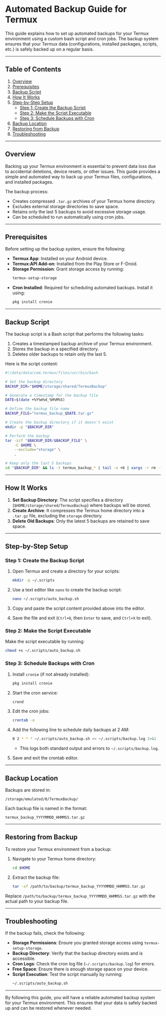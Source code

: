 # Automated Backup Guide for Termux

This guide explains how to set up automated backups for your Termux environment using a custom bash script and cron jobs. The backup system ensures that your Termux data (configurations, installed packages, scripts, etc.) is safely backed up on a regular basis.

---

## Table of Contents

1. [Overview](#overview)
2. [Prerequisites](#prerequisites)
3. [Backup Script](#backup-script)
4. [How It Works](#how-it-works)
5. [Step-by-Step Setup](#step-by-step-setup)
   - [Step 1: Create the Backup Script](#step-1-create-the-backup-script)
   - [Step 2: Make the Script Executable](#step-2-make-the-script-executable)
   - [Step 3: Schedule Backups with Cron](#step-3-schedule-backups-with-cron)
6. [Backup Location](#backup-location)
7. [Restoring from Backup](#restoring-from-backup)
8. [Troubleshooting](#troubleshooting)

---

## Overview

Backing up your Termux environment is essential to prevent data loss due to accidental deletions, device resets, or other issues. This guide provides a simple and automated way to back up your Termux files, configurations, and installed packages.

The backup process:
- Creates compressed `.tar.gz` archives of your Termux home directory.
- Excludes external storage directories to save space.
- Retains only the last 5 backups to avoid excessive storage usage.
- Can be scheduled to run automatically using cron jobs.

---

## Prerequisites

Before setting up the backup system, ensure the following:

- **Termux App**: Installed on your Android device.
- **Termux:API Add-on**: Installed from the Play Store or F-Droid.
- **Storage Permission**: Grant storage access by running:
  ```bash
  termux-setup-storage
  ```
- **Cron Installed**: Required for scheduling automated backups. Install it using:
  ```bash
  pkg install cronie
  ```

---

## Backup Script

The backup script is a Bash script that performs the following tasks:
1. Creates a timestamped backup archive of your Termux environment.
2. Stores the backup in a specified directory.
3. Deletes older backups to retain only the last 5.

Here is the script content:

```bash
#!/data/data/com.termux/files/usr/bin/bash

# Set the backup directory
BACKUP_DIR="$HOME/storage/shared/TermuxBackup"

# Generate a timestamp for the backup file
DATE=$(date +%Y%m%d_%H%M%S)

# Define the backup file name
BACKUP_FILE="termux_backup_$DATE.tar.gz"

# Create the backup directory if it doesn't exist
mkdir -p "$BACKUP_DIR"

# Perform the backup
tar -zcf "$BACKUP_DIR/$BACKUP_FILE" \
    -C $HOME \
    --exclude="storage" \
    .

# Keep only the last 5 backups
cd "$BACKUP_DIR" && ls -t termux_backup_* | tail -n +6 | xargs -r rm -f
```

---

## How It Works

1. **Set Backup Directory**: The script specifies a directory (`$HOME/storage/shared/TermuxBackup`) where backups will be stored.
2. **Create Archive**: It compresses the Termux home directory into a `.tar.gz` file, excluding the `storage` directory.
3. **Delete Old Backups**: Only the latest 5 backups are retained to save space.

---

## Step-by-Step Setup

### Step 1: Create the Backup Script

1. Open Termux and create a directory for your scripts:
   ```bash
   mkdir -p ~/.scripts
   ```

2. Use a text editor like `nano` to create the backup script:
   ```bash
   nano ~/.scripts/auto_backup.sh
   ```

3. Copy and paste the script content provided above into the editor.

4. Save the file and exit (`Ctrl+O`, then `Enter` to save, and `Ctrl+X` to exit).

### Step 2: Make the Script Executable

Make the script executable by running:
```bash
chmod +x ~/.scripts/auto_backup.sh
```

### Step 3: Schedule Backups with Cron

1. Install `cronie` (if not already installed):
   ```bash
   pkg install cronie
   ```

2. Start the cron service:
   ```bash
   crond
   ```

3. Edit the cron jobs:
   ```bash
   crontab -e
   ```

4. Add the following line to schedule daily backups at 2 AM:
   ```bash
   0 2 * * * ~/.scripts/auto_backup.sh >> ~/.scripts/backup.log 2>&1
   ```

   - This logs both standard output and errors to `~/.scripts/backup.log`.

5. Save and exit the crontab editor.

---

## Backup Location

Backups are stored in:
```
/storage/emulated/0/TermuxBackup/
```

Each backup file is named in the format:
```
termux_backup_YYYYMMDD_HHMMSS.tar.gz
```

---

## Restoring from Backup

To restore your Termux environment from a backup:

1. Navigate to your Termux home directory:
   ```bash
   cd $HOME
   ```

2. Extract the backup file:
   ```bash
   tar -xf /path/to/backup/termux_backup_YYYYMMDD_HHMMSS.tar.gz
   ```

Replace `/path/to/backup/termux_backup_YYYYMMDD_HHMMSS.tar.gz` with the actual path to your backup file.

---

## Troubleshooting

If the backup fails, check the following:

- **Storage Permissions**: Ensure you granted storage access using `termux-setup-storage`.
- **Backup Directory**: Verify that the backup directory exists and is accessible.
- **Cron Logs**: Check the cron log file (`~/.scripts/backup.log`) for errors.
- **Free Space**: Ensure there is enough storage space on your device.
- **Script Execution**: Test the script manually by running:
  ```bash
  ~/.scripts/auto_backup.sh
  ```

---

By following this guide, you will have a reliable automated backup system for your Termux environment. This ensures that your data is safely backed up and can be restored whenever needed.